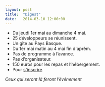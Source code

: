 ```yaml
---
layout: post
title:  "Digest"
date:   2014-03-10 12:00:00
---
```


* Du jeudi 1er mai au dimanche 4 mai.
* 25 développeurs se réunissent.
* Un gîte au Pays Basque.
* Du 1er mai matin au 4 mai fin d'aprèm.
* Pas de programme à l’avance.
* Pas d’organisateur.
* 150 euros pour les repas et l’hébergement.
* Pour [s'inscrire](https://devopensud-2014.eventbrite.fr).

*Ceux qui seront là feront l’événement*
